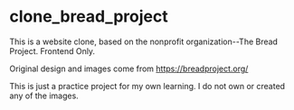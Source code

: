 # clone_bread_project
This is a website clone, based on the nonprofit organization--The Bread Project. Frontend Only.

Original design and images come from https://breadproject.org/

This is just a practice project for my own learning. I do not own or created any of the images.
